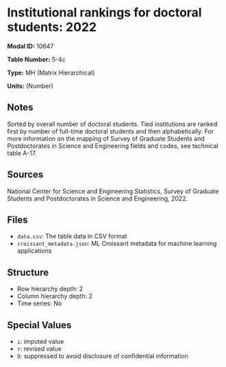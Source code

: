 # Institutional rankings for doctoral students: 2022

**Modal ID:** 10647

**Table Number:** 5-4c

**Type:** MH (Matrix Hierarchical)

**Units:** (Number)

## Notes

Sorted by overall number of doctoral students. Tied institutions are ranked first by number of full-time doctoral students and then alphabetically. For more information on the mapping of Survey of Graduate Students and Postdoctorates in Science and Engineering fields and codes, see technical table A-17.

## Sources

National Center for Science and Engineering Statistics, Survey of Graduate Students and Postdoctorates in Science and Engineering, 2022.

## Files

- `data.csv`: The table data in CSV format
- `croissant_metadata.json`: ML Croissant metadata for machine learning applications

## Structure

- Row hierarchy depth: 2
- Column hierarchy depth: 2
- Time series: No

## Special Values

- `i`: imputed value
- `r`: revised value
- `D`: suppressed to avoid disclosure of confidential information
